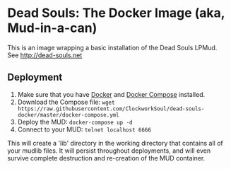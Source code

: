 # Dead Souls: The Docker Image (aka, Mud-in-a-can)

This is an image wrapping a basic installation of the Dead Souls LPMud. See http://dead-souls.net

## Deployment

1. Make sure that you have [Docker](https://docs.docker.com/engine/installation/) and [Docker Compose](https://docs.docker.com/compose/install/) installed.
2. Download the Compose file: `wget https://raw.githubusercontent.com/ClockworkSoul/dead-souls-docker/master/docker-compose.yml`
3. Deploy the MUD: `docker-compose up -d`
4. Connect to your MUD: `telnet localhost 6666`

This will create a 'lib' directory in the working directory that contains all of your mudlib files. It will persist throughout deployments, and will even survive complete destruction and re-creation of the MUD container.


